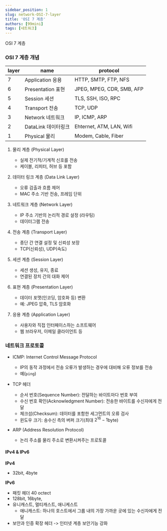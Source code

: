 ```yaml
---
sidebar_position: 1
slug: network-OSI-7-layer
title: 'OSI 7 계층'
authors: [99mini]
tags: [네트워크]
---
```


OSI 7 계층

<!-- truncate -->

### OSI 7 계층 개념

| layer | name                | protocol                  |
| ----- | ------------------- | ------------------------- |
| 7     | Application 응용    | HTTP, SMTP, FTP, NFS      |
| 6     | Presentation 표현   | JPEG, MPEG, CDR, SMB, AFP |
| 5     | Session 세션        | TLS, SSH, ISO, RPC        |
| 4     | Transport 전송      | TCP, UDP                  |
| 3     | Network 네트워크    | IP, ICMP, ARP             |
| 2     | DataLink 데이터링크 | Ehternet, ATM, LAN, Wifi  |
| 1     | Physical 물리       | Modem, Cable, Fiber       |

1. 물리 계층 (Physical Layer)

   - 실제 전기적/기계적 신호를 전송
   - 케이블, 리피터, 허브 등 포함

2. 데이터 링크 계층 (Data Link Layer)

   - 오류 검출과 흐름 제어
   - MAC 주소 기반 전송, 프레임 단위

3. 네트워크 계층 (Network Layer)

   - IP 주소 기반의 논리적 경로 설정 (라우팅)
   - 데이터그램 전송

4. 전송 계층 (Transport Layer)

   - 종단 간 연결 설정 및 신뢰성 보장
   - TCP(신뢰성), UDP(속도)

5. 세션 계층 (Session Layer)

   - 세션 생성, 유지, 종료
   - 연결된 장치 간의 대화 제어

6. 표현 계층 (Presentation Layer)

   - 데이터 포맷(인코딩, 암호화 등) 변환
   - 예: JPEG 압축, TLS 암호화

7. 응용 계층 (Application Layer)
   - 사용자와 직접 인터페이스하는 소프트웨어
   - 웹 브라우저, 이메일 클라이언트 등

### 네트워크 프로토콜

- ICMP: Internet Control Message Protocol

  - IP의 동작 과정에서 전송 오류가 발생하는 경우에 대비해 오류 정보를 전송
  - 예(`ping`)

- TCP 헤더

  - 순서 번호(Sequence Number): 전달하는 바이트마다 번호 부여
  - 수신 번호 확인(Acknowledgment Number): 전송한 바이트를 수신자에게 전달
  - 체크섬(Checksum): 데이터를 포함한 세그먼트의 오류 검사
  - 윈도우 크기: 송수신 측의 버퍼 크기(최대 $2^{16} - 1$byte)

- ARP (Address Resolution Protocol)

  - 논리 주소를 물리 주소로 변환시켜주는 프로토콜

#### IPv4 & IPv6

**IPv4**

- 32bit, 4byte

**IPv6**

- 패킷 헤더 40 octect
- 128bit, 16byte,
- 유니캐스트, 멀티캐스트, 애니케스트
  - 애니캐스트: 하나의 호스트에서 그룹 내의 가장 가까운 곳에 있는 수신자에게 전달
- 보안과 인증 확장 헤더 -> 인터넷 계층 보안기능 강화
